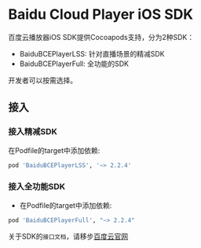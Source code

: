 # Baidu Cloud Player iOS SDK

百度云播放器iOS SDK提供Cocoapods支持，分为2种SDK：

* BaiduBCEPlayerLSS: 针对直播场景的精减SDK
* BaiduBCEPlayerFull: 全功能的SDK

开发者可以按需选择。

## 接入

### 接入精减SDK
在Podfile的target中添加依赖:
```ruby
pod 'BaiduBCEPlayerLSS', '~> 2.2.4'
```

### 接入全功能SDK
* 在Podfile的target中添加依赖:
```ruby
pod 'BaiduBCEPlayerFull', "~> 2.2.4"
```

关于SDK的`接口文档`，请移步[百度云官网](https://cloud.baidu.com/doc/Downloadcenter/player.html#.E6.92.AD.E6.94.BE.E5.99.A8iOS.20SDK)


